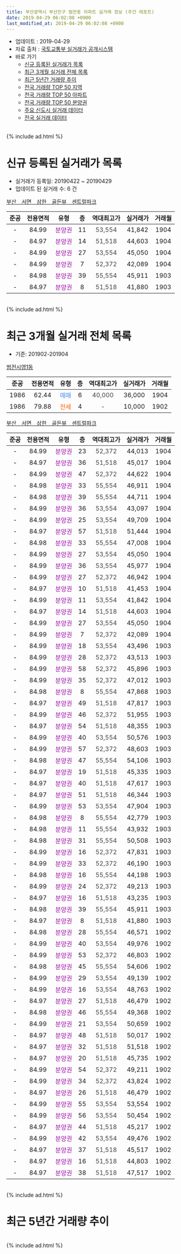 ```yaml
---
title: 부산광역시 부산진구 범전동 아파트 실거래 정보 (주간 레포트)
date: 2019-04-29 06:02:08 +0900
last_modified_at: 2019-04-29 06:02:08 +0900
---
```


* 업데이트 : 2019-04-29
* 자료 출처 : [국토교통부 실거래가 공개시스템](http://rt.molit.go.kr)
* 바로 가기
    * [신규 등록된 실거래가 목록](#신규-등록된-실거래가-목록)
    * [최근 3개월 실거래 전체 목록](#최근-3개월-실거래-전체-목록)
    * [최근 5년간 거래량 추이](#최근-5년간-거래량-추이)
    * [전국 거래량 TOP 50 지역](https://inasie.github.io/apt-trade-info/최근-3개월-전국에서-가장-거래가-많이-발생한-지역)
    * [전국 거래량 TOP 50 아파트](https://inasie.github.io/apt-trade-info/최근-3개월-전국에서-가장-거래가-많이-발생한-아파트)
    * [전국 거래량 TOP 50 분양권](https://inasie.github.io/apt-trade-info/최근-3개월-전국에서-가장-거래가-많이-발생한-분양권)
    * [주요 신도시 실거래 데이터](https://inasie.github.io/apt-trade-info/주요-신도시)
    * [전국 실거래 데이터](https://inasie.github.io/apt-trade-info/전국)
<br>
{% include ad.html %}
<br>

# 신규 등록된 실거래가 목록
* 실거래가 등록일: 20190422 ~ 20190429
* 업데이트 된 실거래 수: 6 건


[부산　서면　삼한　골든뷰　센트럴파크](https://search.naver.com/search.naver?query=%EB%B6%80%EC%82%B0%EA%B4%91%EC%97%AD%EC%8B%9C+%EB%B6%80%EC%82%B0%EC%A7%84%EA%B5%AC+%EB%B2%94%EC%A0%84%EB%8F%99+%EB%B6%80%EC%82%B0%E3%80%80%EC%84%9C%EB%A9%B4%E3%80%80%EC%82%BC%ED%95%9C%E3%80%80%EA%B3%A8%EB%93%A0%EB%B7%B0%E3%80%80%EC%84%BC%ED%8A%B8%EB%9F%B4%ED%8C%8C%ED%81%AC)

|준공|전용면적|유형|층|역대최고가|실거래가|거래월|
|:---:|:---:|:---:|:---:|:---:|:---:|:---:|
|-|84.99|<span style="color:#9C11A5">분양권</span>|11|<span style="color:#444444">53,554</span>|41,842|1904|
|-|84.97|<span style="color:#9C11A5">분양권</span>|14|<span style="color:#444444">51,518</span>|44,603|1904|
|-|84.99|<span style="color:#9C11A5">분양권</span>|27|<span style="color:#444444">53,554</span>|45,050|1904|
|-|84.99|<span style="color:#9C11A5">분양권</span>|7|<span style="color:#444444">52,372</span>|42,089|1904|
|-|84.98|<span style="color:#9C11A5">분양권</span>|39|<span style="color:#444444">55,554</span>|45,911|1903|
|-|84.97|<span style="color:#9C11A5">분양권</span>|8|<span style="color:#444444">51,518</span>|41,880|1903|


<br>
{% include ad.html %}
<br>

# 최근 3개월 실거래 전체 목록
* 기준: 201902-201904


[범전시영1동](https://search.naver.com/search.naver?query=%EB%B6%80%EC%82%B0%EA%B4%91%EC%97%AD%EC%8B%9C+%EB%B6%80%EC%82%B0%EC%A7%84%EA%B5%AC+%EB%B2%94%EC%A0%84%EB%8F%99+%EB%B2%94%EC%A0%84%EC%8B%9C%EC%98%811%EB%8F%99)

|준공|전용면적|유형|층|역대최고가|실거래가|거래월|
|:---:|:---:|:---:|:---:|:---:|:---:|:---:|
|1986|62.44|<span style="color:#4285f3">매매</span>|6|<span style="color:#444444">40,000</span>|36,000|1904|
|1986|79.88|<span style="color:#ff5a00">전세</span>|4|<span style="color:#444444">-</span>|10,000|1902|

[부산　서면　삼한　골든뷰　센트럴파크](https://search.naver.com/search.naver?query=%EB%B6%80%EC%82%B0%EA%B4%91%EC%97%AD%EC%8B%9C+%EB%B6%80%EC%82%B0%EC%A7%84%EA%B5%AC+%EB%B2%94%EC%A0%84%EB%8F%99+%EB%B6%80%EC%82%B0%E3%80%80%EC%84%9C%EB%A9%B4%E3%80%80%EC%82%BC%ED%95%9C%E3%80%80%EA%B3%A8%EB%93%A0%EB%B7%B0%E3%80%80%EC%84%BC%ED%8A%B8%EB%9F%B4%ED%8C%8C%ED%81%AC)

|준공|전용면적|유형|층|역대최고가|실거래가|거래월|
|:---:|:---:|:---:|:---:|:---:|:---:|:---:|
|-|84.99|<span style="color:#9C11A5">분양권</span>|23|<span style="color:#444444">52,372</span>|44,013|1904|
|-|84.97|<span style="color:#9C11A5">분양권</span>|36|<span style="color:#444444">51,518</span>|45,017|1904|
|-|84.99|<span style="color:#9C11A5">분양권</span>|47|<span style="color:#444444">52,372</span>|44,622|1904|
|-|84.98|<span style="color:#9C11A5">분양권</span>|33|<span style="color:#444444">55,554</span>|46,911|1904|
|-|84.98|<span style="color:#9C11A5">분양권</span>|39|<span style="color:#444444">55,554</span>|44,711|1904|
|-|84.99|<span style="color:#9C11A5">분양권</span>|36|<span style="color:#444444">53,554</span>|43,097|1904|
|-|84.99|<span style="color:#9C11A5">분양권</span>|25|<span style="color:#444444">53,554</span>|49,709|1904|
|-|84.97|<span style="color:#9C11A5">분양권</span>|57|<span style="color:#444444">51,518</span>|51,444|1904|
|-|84.98|<span style="color:#9C11A5">분양권</span>|33|<span style="color:#444444">55,554</span>|47,008|1904|
|-|84.99|<span style="color:#9C11A5">분양권</span>|27|<span style="color:#444444">53,554</span>|45,050|1904|
|-|84.99|<span style="color:#9C11A5">분양권</span>|36|<span style="color:#444444">53,554</span>|45,977|1904|
|-|84.99|<span style="color:#9C11A5">분양권</span>|27|<span style="color:#444444">52,372</span>|46,942|1904|
|-|84.97|<span style="color:#9C11A5">분양권</span>|10|<span style="color:#444444">51,518</span>|41,453|1904|
|-|84.99|<span style="color:#9C11A5">분양권</span>|11|<span style="color:#444444">53,554</span>|41,842|1904|
|-|84.97|<span style="color:#9C11A5">분양권</span>|14|<span style="color:#444444">51,518</span>|44,603|1904|
|-|84.99|<span style="color:#9C11A5">분양권</span>|27|<span style="color:#444444">53,554</span>|45,050|1904|
|-|84.99|<span style="color:#9C11A5">분양권</span>|7|<span style="color:#444444">52,372</span>|42,089|1904|
|-|84.99|<span style="color:#9C11A5">분양권</span>|18|<span style="color:#444444">53,554</span>|43,496|1903|
|-|84.99|<span style="color:#9C11A5">분양권</span>|28|<span style="color:#444444">52,372</span>|43,513|1903|
|-|84.99|<span style="color:#9C11A5">분양권</span>|58|<span style="color:#444444">52,372</span>|45,896|1903|
|-|84.99|<span style="color:#9C11A5">분양권</span>|35|<span style="color:#444444">52,372</span>|47,012|1903|
|-|84.98|<span style="color:#9C11A5">분양권</span>|8|<span style="color:#444444">55,554</span>|47,868|1903|
|-|84.97|<span style="color:#9C11A5">분양권</span>|49|<span style="color:#444444">51,518</span>|47,817|1903|
|-|84.99|<span style="color:#9C11A5">분양권</span>|46|<span style="color:#444444">52,372</span>|51,955|1903|
|-|84.97|<span style="color:#9C11A5">분양권</span>|54|<span style="color:#444444">51,518</span>|48,355|1903|
|-|84.99|<span style="color:#9C11A5">분양권</span>|40|<span style="color:#444444">53,554</span>|50,576|1903|
|-|84.99|<span style="color:#9C11A5">분양권</span>|57|<span style="color:#444444">52,372</span>|48,603|1903|
|-|84.98|<span style="color:#9C11A5">분양권</span>|47|<span style="color:#444444">55,554</span>|54,106|1903|
|-|84.97|<span style="color:#9C11A5">분양권</span>|19|<span style="color:#444444">51,518</span>|45,335|1903|
|-|84.97|<span style="color:#9C11A5">분양권</span>|40|<span style="color:#444444">51,518</span>|47,617|1903|
|-|84.97|<span style="color:#9C11A5">분양권</span>|51|<span style="color:#444444">51,518</span>|46,344|1903|
|-|84.99|<span style="color:#9C11A5">분양권</span>|53|<span style="color:#444444">53,554</span>|47,904|1903|
|-|84.98|<span style="color:#9C11A5">분양권</span>|8|<span style="color:#444444">55,554</span>|42,779|1903|
|-|84.98|<span style="color:#9C11A5">분양권</span>|11|<span style="color:#444444">55,554</span>|43,932|1903|
|-|84.98|<span style="color:#9C11A5">분양권</span>|31|<span style="color:#444444">55,554</span>|50,508|1903|
|-|84.99|<span style="color:#9C11A5">분양권</span>|16|<span style="color:#444444">52,372</span>|47,831|1903|
|-|84.99|<span style="color:#9C11A5">분양권</span>|33|<span style="color:#444444">52,372</span>|46,190|1903|
|-|84.98|<span style="color:#9C11A5">분양권</span>|16|<span style="color:#444444">55,554</span>|44,198|1903|
|-|84.99|<span style="color:#9C11A5">분양권</span>|24|<span style="color:#444444">52,372</span>|49,213|1903|
|-|84.97|<span style="color:#9C11A5">분양권</span>|16|<span style="color:#444444">51,518</span>|43,235|1903|
|-|84.98|<span style="color:#9C11A5">분양권</span>|39|<span style="color:#444444">55,554</span>|45,911|1903|
|-|84.97|<span style="color:#9C11A5">분양권</span>|8|<span style="color:#444444">51,518</span>|41,880|1903|
|-|84.98|<span style="color:#9C11A5">분양권</span>|28|<span style="color:#444444">55,554</span>|46,571|1902|
|-|84.99|<span style="color:#9C11A5">분양권</span>|40|<span style="color:#444444">53,554</span>|49,976|1902|
|-|84.99|<span style="color:#9C11A5">분양권</span>|53|<span style="color:#444444">52,372</span>|46,803|1902|
|-|84.98|<span style="color:#9C11A5">분양권</span>|45|<span style="color:#444444">55,554</span>|54,606|1902|
|-|84.99|<span style="color:#9C11A5">분양권</span>|29|<span style="color:#444444">53,554</span>|49,139|1902|
|-|84.99|<span style="color:#9C11A5">분양권</span>|16|<span style="color:#444444">53,554</span>|48,763|1902|
|-|84.97|<span style="color:#9C11A5">분양권</span>|27|<span style="color:#444444">51,518</span>|46,479|1902|
|-|84.98|<span style="color:#9C11A5">분양권</span>|46|<span style="color:#444444">55,554</span>|49,368|1902|
|-|84.99|<span style="color:#9C11A5">분양권</span>|21|<span style="color:#444444">53,554</span>|50,659|1902|
|-|84.97|<span style="color:#9C11A5">분양권</span>|48|<span style="color:#444444">51,518</span>|50,017|1902|
|-|84.97|<span style="color:#9C11A5">분양권</span>|32|<span style="color:#444444">51,518</span>|51,518|1902|
|-|84.97|<span style="color:#9C11A5">분양권</span>|20|<span style="color:#444444">51,518</span>|45,735|1902|
|-|84.99|<span style="color:#9C11A5">분양권</span>|54|<span style="color:#444444">52,372</span>|49,211|1902|
|-|84.99|<span style="color:#9C11A5">분양권</span>|34|<span style="color:#444444">52,372</span>|43,824|1902|
|-|84.97|<span style="color:#9C11A5">분양권</span>|26|<span style="color:#444444">51,518</span>|46,479|1902|
|-|84.99|<span style="color:#9C11A5">분양권</span>|55|<span style="color:#444444">53,554</span>|53,554|1902|
|-|84.99|<span style="color:#9C11A5">분양권</span>|56|<span style="color:#444444">53,554</span>|50,454|1902|
|-|84.97|<span style="color:#9C11A5">분양권</span>|44|<span style="color:#444444">51,518</span>|45,217|1902|
|-|84.99|<span style="color:#9C11A5">분양권</span>|42|<span style="color:#444444">53,554</span>|49,476|1902|
|-|84.97|<span style="color:#9C11A5">분양권</span>|37|<span style="color:#444444">51,518</span>|45,517|1902|
|-|84.97|<span style="color:#9C11A5">분양권</span>|16|<span style="color:#444444">51,518</span>|44,803|1902|
|-|84.97|<span style="color:#9C11A5">분양권</span>|38|<span style="color:#444444">51,518</span>|47,517|1902|


<br>
{% include ad.html %}
<br>

# 최근 5년간 거래량 추이


<div style="width:100%;">
    <canvas id="deal_progress" height="200"></canvas>
</div>

<script>
new Chart(document.getElementById("deal_progress"), {
    type: 'line',
    data: {
        labels: ['201404','201405','201406','201407','201408','201409','201410','201411','201412','201501','201502','201503','201504','201505','201506','201507','201508','201509','201510','201511','201512','201601','201602','201603','201604','201605','201606','201607','201608','201609','201610','201611','201612','201701','201702','201703','201704','201705','201706','201707','201708','201709','201710','201711','201712','201801','201802','201803','201804','201805','201806','201807','201808','201809','201810','201811','201812','201901','201902','201903','201904'],
        datasets: [{
            label: '매매',
            pointRadius: 1,
            data: [3, 0, 2, 1, 0, 2, 1, 4, 0, 1, 4, 1, 4, 1, 1, 3, 4, 0, 2, 0, 2, 0, 1, 2, 3, 3, 2, 3, 5, 0, 5, 4, 2, 5, 9, 5, 3, 3, 5, 2, 5, 6, 2, 1, 2, 7, 4, 13, 7, 14, 7, 6, 6, 7, 10, 13, 9, 25, 22, 25, 18],
            borderColor: "rgba(255, 201, 14, 1)",
            backgroundColor: "rgba(255, 201, 14, 0.5)",
            fill: false,
            lineTension: 0
        },{
            label: '전월세',
            pointRadius: 1,
            data: [1, 0, 2, 1, 1, 1, 1, 0, 1, 0, 0, 0, 2, 1, 1, 0, 1, 2, 2, 1, 0, 0, 1, 2, 1, 2, 1, 2, 1, 2, 0, 3, 3, 2, 2, 6, 6, 2, 1, 3, 1, 3, 4, 1, 2, 0, 1, 6, 4, 4, 0, 0, 0, 1, 1, 1, 0, 0, 1, 0, 0],
            borderColor: "rgba(0, 141, 185, 1)",
            backgroundColor: "rgba(0, 141, 185, 0.5)",
            fill: false,
            lineTension: 0
        }
        ]
    },
    options: {
        responsive: true,
        title: {
            display: false
        },
        tooltips: {
            mode: 'index',
            intersect: false
        },
        hover: {
            mode: 'nearest',
            intersect: true
        },
        scales: {
            xAxes: [{
                display: true,
                scaleLabel: {
                    display: true,
                    labelString: '년/월'
                }
            }],
            yAxes: [{
                display: true,
                ticks: {
                    suggestedMin: 0,
                },
                scaleLabel: {
                    display: true,
                    labelString: '실거래 수'
                }
            }]
        }
    }
});

</script>


<br>
{% include ad.html %}
<br>

